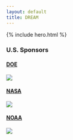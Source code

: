 ```yaml
---
layout: default
title: DREAM
---
```



{% include hero.html %}

<h3> U.S. Sponsors</h3>
<div class="span12">
  <div class="row">
    <div class="span4">
      <a target="_blank" href="http://energy.gov">
        <h4 class="muted">DOE</h4>
        <img src="{{site.url}}/Data/media/images/doe.svg" class="thumbnail">
      </a>
    </div>
    <div class="span4">
      <a target="_blank" href="http://www.nasa.gov">
        <h4 class="muted">NASA</h4>
        <img src="{{site.url}}/Data/media/images/nasa.svg" class="thumbnail nasa">
      </a>
    </div>
    <div class="span4">
      <a target="_blank" href="http://www.noaa.gov">
        <h4 class="muted">NOAA</h4>
        <img src="{{site.url}}/Data/media/images/noaa.svg" class="thumbnail">
      </a>
    </div>
    <div class="span3">
    </div>
  </div>
</div>

